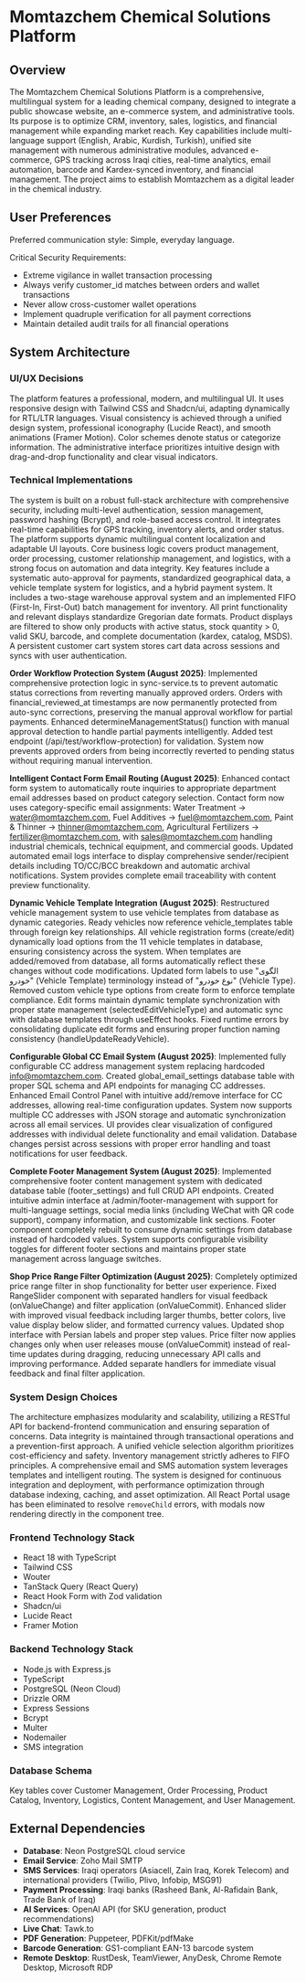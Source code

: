 # Momtazchem Chemical Solutions Platform

## Overview
The Momtazchem Chemical Solutions Platform is a comprehensive, multilingual system for a leading chemical company, designed to integrate a public showcase website, an e-commerce system, and administrative tools. Its purpose is to optimize CRM, inventory, sales, logistics, and financial management while expanding market reach. Key capabilities include multi-language support (English, Arabic, Kurdish, Turkish), unified site management with numerous administrative modules, advanced e-commerce, GPS tracking across Iraqi cities, real-time analytics, email automation, barcode and Kardex-synced inventory, and financial management. The project aims to establish Momtazchem as a digital leader in the chemical industry.

## User Preferences
Preferred communication style: Simple, everyday language.

Critical Security Requirements:
- Extreme vigilance in wallet transaction processing
- Always verify customer_id matches between orders and wallet transactions
- Never allow cross-customer wallet operations
- Implement quadruple verification for all payment corrections
- Maintain detailed audit trails for all financial operations

## System Architecture

### UI/UX Decisions
The platform features a professional, modern, and multilingual UI. It uses responsive design with Tailwind CSS and Shadcn/ui, adapting dynamically for RTL/LTR languages. Visual consistency is achieved through a unified design system, professional iconography (Lucide React), and smooth animations (Framer Motion). Color schemes denote status or categorize information. The administrative interface prioritizes intuitive design with drag-and-drop functionality and clear visual indicators.

### Technical Implementations
The system is built on a robust full-stack architecture with comprehensive security, including multi-level authentication, session management, password hashing (Bcrypt), and role-based access control. It integrates real-time capabilities for GPS tracking, inventory alerts, and order status. The platform supports dynamic multilingual content localization and adaptable UI layouts. Core business logic covers product management, order processing, customer relationship management, and logistics, with a strong focus on automation and data integrity. Key features include a systematic auto-approval for payments, standardized geographical data, a vehicle template system for logistics, and a hybrid payment system. It includes a two-stage warehouse approval system and an implemented FIFO (First-In, First-Out) batch management for inventory. All print functionality and relevant displays standardize Gregorian date formats. Product displays are filtered to show only products with active status, stock quantity > 0, valid SKU, barcode, and complete documentation (kardex, catalog, MSDS). A persistent customer cart system stores cart data across sessions and syncs with user authentication.

**Order Workflow Protection System (August 2025)**: Implemented comprehensive protection logic in sync-service.ts to prevent automatic status corrections from reverting manually approved orders. Orders with financial_reviewed_at timestamps are now permanently protected from auto-sync corrections, preserving the manual approval workflow for partial payments. Enhanced determineManagementStatus() function with manual approval detection to handle partial payments intelligently. Added test endpoint (/api/test/workflow-protection) for validation. System now prevents approved orders from being incorrectly reverted to pending status without requiring manual intervention.

**Intelligent Contact Form Email Routing (August 2025)**: Enhanced contact form system to automatically route inquiries to appropriate department email addresses based on product category selection. Contact form now uses category-specific email assignments: Water Treatment → water@momtazchem.com, Fuel Additives → fuel@momtazchem.com, Paint & Thinner → thinner@momtazchem.com, Agricultural Fertilizers → fertilizer@momtazchem.com, with sales@momtazchem.com handling industrial chemicals, technical equipment, and commercial goods. Updated automated email logs interface to display comprehensive sender/recipient details including TO/CC/BCC breakdown and automatic archival notifications. System provides complete email traceability with content preview functionality.

**Dynamic Vehicle Template Integration (August 2025)**: Restructured vehicle management system to use vehicle templates from database as dynamic categories. Ready vehicles now reference vehicle_templates table through foreign key relationships. All vehicle registration forms (create/edit) dynamically load options from the 11 vehicle templates in database, ensuring consistency across the system. When templates are added/removed from database, all forms automatically reflect these changes without code modifications. Updated form labels to use "الگوی خودرو" (Vehicle Template) terminology instead of "نوع خودرو" (Vehicle Type). Removed custom vehicle type options from create form to enforce template compliance. Edit forms maintain dynamic template synchronization with proper state management (selectedEditVehicleType) and automatic sync with database templates through useEffect hooks. Fixed runtime errors by consolidating duplicate edit forms and ensuring proper function naming consistency (handleUpdateReadyVehicle).

**Configurable Global CC Email System (August 2025)**: Implemented fully configurable CC address management system replacing hardcoded info@momtazchem.com. Created global_email_settings database table with proper SQL schema and API endpoints for managing CC addresses. Enhanced Email Control Panel with intuitive add/remove interface for CC addresses, allowing real-time configuration updates. System now supports multiple CC addresses with JSON storage and automatic synchronization across all email services. UI provides clear visualization of configured addresses with individual delete functionality and email validation. Database changes persist across sessions with proper error handling and toast notifications for user feedback.

**Complete Footer Management System (August 2025)**: Implemented comprehensive footer content management system with dedicated database table (footer_settings) and full CRUD API endpoints. Created intuitive admin interface at /admin/footer-management with support for multi-language settings, social media links (including WeChat with QR code support), company information, and customizable link sections. Footer component completely rebuilt to consume dynamic settings from database instead of hardcoded values. System supports configurable visibility toggles for different footer sections and maintains proper state management across language switches.

**Shop Price Range Filter Optimization (August 2025)**: Completely optimized price range filter in shop functionality for better user experience. Fixed RangeSlider component with separated handlers for visual feedback (onValueChange) and filter application (onValueCommit). Enhanced slider with improved visual feedback including larger thumbs, better colors, live value display below slider, and formatted currency values. Updated shop interface with Persian labels and proper step values. Price filter now applies changes only when user releases mouse (onValueCommit) instead of real-time updates during dragging, reducing unnecessary API calls and improving performance. Added separate handlers for immediate visual feedback and final filter application.

### System Design Choices
The architecture emphasizes modularity and scalability, utilizing a RESTful API for backend-frontend communication and ensuring separation of concerns. Data integrity is maintained through transactional operations and a prevention-first approach. A unified vehicle selection algorithm prioritizes cost-efficiency and safety. Inventory management strictly adheres to FIFO principles. A comprehensive email and SMS automation system leverages templates and intelligent routing. The system is designed for continuous integration and deployment, with performance optimization through database indexing, caching, and asset optimization. All React Portal usage has been eliminated to resolve `removeChild` errors, with modals now rendering directly in the component tree.

### Frontend Technology Stack
- React 18 with TypeScript
- Tailwind CSS
- Wouter
- TanStack Query (React Query)
- React Hook Form with Zod validation
- Shadcn/ui
- Lucide React
- Framer Motion

### Backend Technology Stack
- Node.js with Express.js
- TypeScript
- PostgreSQL (Neon Cloud)
- Drizzle ORM
- Express Sessions
- Bcrypt
- Multer
- Nodemailer
- SMS integration

### Database Schema
Key tables cover Customer Management, Order Processing, Product Catalog, Inventory, Logistics, Content Management, and User Management.

## External Dependencies

- **Database**: Neon PostgreSQL cloud service
- **Email Service**: Zoho Mail SMTP
- **SMS Services**: Iraqi operators (Asiacell, Zain Iraq, Korek Telecom) and international providers (Twilio, Plivo, Infobip, MSG91)
- **Payment Processing**: Iraqi banks (Rasheed Bank, Al-Rafidain Bank, Trade Bank of Iraq)
- **AI Services**: OpenAI API (for SKU generation, product recommendations)
- **Live Chat**: Tawk.to
- **PDF Generation**: Puppeteer, PDFKit/pdfMake
- **Barcode Generation**: GS1-compliant EAN-13 barcode system
- **Remote Desktop**: RustDesk, TeamViewer, AnyDesk, Chrome Remote Desktop, Microsoft RDP